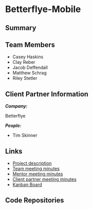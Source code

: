 # Betterflye-Mobile

## Summary


## Team Members

- Casey Haskins
- Clay Reber
- Jacob Deffendall
- Matthew Schrag
- Riley Stetler

## Client Partner Information

***Company:***

Betterflye

***People:***

- Tim Skinner

## Links

- [Project description](ProjectDescription.md)
- [Team meeting minutes](MeetingMinutes/Team)
- [Mentor meeting minutes](MeetingMinutes/Mentor)
- [Client partner meeting minutes](MeetingMinutes/ClientPartner)
- [Kanban Board](https://github.com/Crysis73/betterflye-mobile-dev/projects/1)

## Code Repositories
